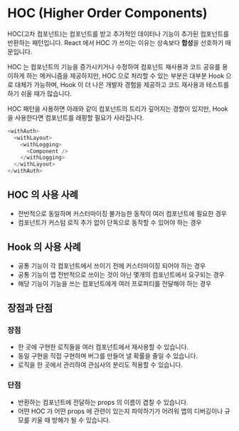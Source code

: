 # HOC (Higher Order Components)

HOC(고차 컴포넌트)는 컴포넌트를 받고 추가적인 데이터나 기능이 추가된 컴포넌트를 반환하는 패턴입니다. React 에서 HOC 가 쓰이는 이유는 상속보다 **합성**을 선호하기 때문입니다.

HOC 는 컴포넌트의 기능을 증가시키거나 수정하여 컴포넌트 재사용과 코드 공유를 용이하게 하는 메커니즘을 제공하지만, HOC 으로 처리할 수 있는 부분은 대부분 Hook 으로 대체가 가능하며, Hook 이 더 나은 개발자 경험을 제공하고 코드 재사용과 테스트를 하기 쉬울 때가 많습니다.

HOC 패턴을 사용하면 아래와 같이 컴포넌트의 트리가 깊어지는 경향이 있지만, Hook 을 사용한다면 컴포넌트를 래핑할 필요가 사라집니다.

```ts
<withAuth>
  <withLayout>
    <withLogging>
      <Component />
    </withLogging>
  </withLayout>
</withAuth>
```

## HOC 의 사용 사례

- 전반적으로 동일하며 커스터마이징 불가능한 동작이 여러 컴포넌트에 필요한 경우
- 컴포넌트가 커스텀 로직 추가 없이 단독으로 동작할 수 있어야 하는 경우

## Hook 의 사용 사례

- 공통 기능이 각 컴포넌트에서 쓰이기 전에 커스터마이징 되어야 하는 경우
- 공통 기능이 앱 전반적으로 쓰이는 것이 아닌 몇개의 컴포넌트에서 요구되는 경우
- 해당 기능이 기능을 쓰는 컴포넌트에게 여러 프로퍼티를 전달해야 하는 경우

## 장점과 단점

### 장점

- 한 곳에 구현한 로직들을 여러 컴포넌트에서 재사용할 수 있습니다.
- 동일 구현을 직접 구현하며 버그를 만들어 낼 확률을 줄일 수 있습니다.
- 로직을 한 곳에서 관리하여 관심사의 분리도 적용할 수 있습니다.

### 단점

- 반환하는 컴포넌트에 전달하는 props 의 이름이 겹칠 수 있습니다. 
- 어떤 HOC 가 어떤 props 에 관련이 있는지 파악하기가 어려워 앱의 디버깅이나 규모를 키울 때 방해가 될 수 있습니다.